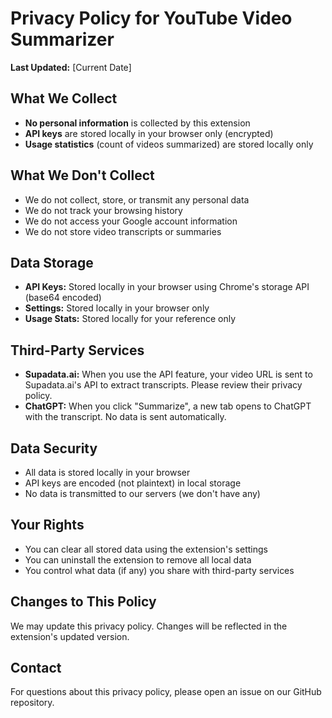 # Privacy Policy for YouTube Video Summarizer

**Last Updated:** [Current Date]

## What We Collect
- **No personal information** is collected by this extension
- **API keys** are stored locally in your browser only (encrypted)
- **Usage statistics** (count of videos summarized) are stored locally only

## What We Don't Collect
- We do not collect, store, or transmit any personal data
- We do not track your browsing history
- We do not access your Google account information
- We do not store video transcripts or summaries

## Data Storage
- **API Keys:** Stored locally in your browser using Chrome's storage API (base64 encoded)
- **Settings:** Stored locally in your browser only
- **Usage Stats:** Stored locally for your reference only

## Third-Party Services
- **Supadata.ai:** When you use the API feature, your video URL is sent to Supadata.ai's API to extract transcripts. Please review their privacy policy.
- **ChatGPT:** When you click "Summarize", a new tab opens to ChatGPT with the transcript. No data is sent automatically.

## Data Security
- All data is stored locally in your browser
- API keys are encoded (not plaintext) in local storage
- No data is transmitted to our servers (we don't have any)

## Your Rights
- You can clear all stored data using the extension's settings
- You can uninstall the extension to remove all local data
- You control what data (if any) you share with third-party services

## Changes to This Policy
We may update this privacy policy. Changes will be reflected in the extension's updated version.

## Contact
For questions about this privacy policy, please open an issue on our GitHub repository.